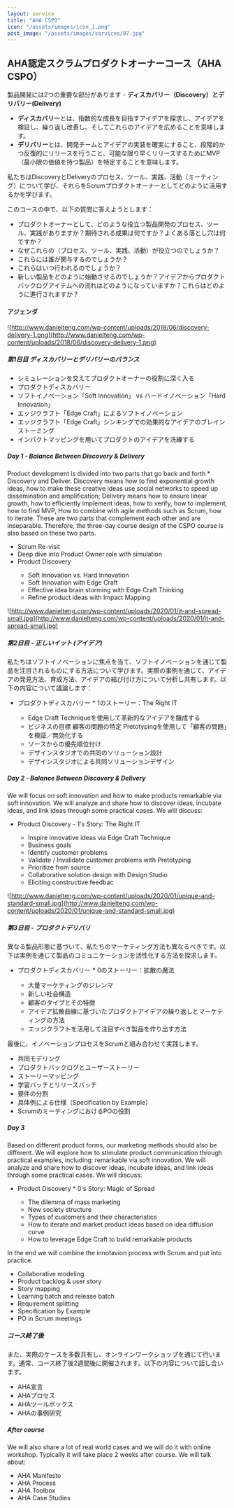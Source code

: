 ```yaml
---
layout: service
title: "AHA CSPO"
icon: "/assets/images/icon_1.png"
post_image: "/assets/images/services/07.jpg"
---
```


<h2>AHA認定スクラムプロダクトオーナーコース（AHA CSPO）</h2>

製品開発には2つの重要な部分があります - **ディスカバリー（Discovery）**と**デリバリー(Delivery)**

* **ディスカバリー**とは、指数的な成長を目指すアイデアを探求し、アイデアを検証し、繰り返し改善し、そしてこれらのアイデアを広めることを意味します。
* **デリバリー**とは、開発チームとアイデアの実装を確実にすること、段階的かつ反復的にリリースを行うこと、可能な限り早くリリースするためにMVP（最小限の価値を持つ製品）を特定することを意味します。 

私たちはDiscoveryとDeliveryのプロセス、ツール、実践、活動（ミーティング）について学び、それらをScrumプロダクトオーナーとしてどのように活用するかを学びます。


このコースの中で、以下の質問に答えようとします：

<ul>
	<li>プロダクトオーナーとして、どのような役立つ製品開発のプロセス、ツール、実践がありますか？期待される成果は何ですか？よくある落とし穴は何ですか？</li>
  <li>なぜこれらの（プロセス、ツール、実践、活動）が役立つのでしょうか？</li>
  <li>これらには誰が関与するのでしょうか？</li>
  <li>これらはいつ行われるのでしょうか？</li>
  <li>新しい製品をどのように始動させるのでしょうか？アイデアからプロダクトバックログアイテムへの流れはどのようになっていますか？これらはどのように進行されますか？</li>
</ul>

#### アジェンダ

![http://www.danielteng.com/wp-content/uploads/2018/06/discovery-delivery-1.png](http://www.danielteng.com/wp-content/uploads/2018/06/discovery-delivery-1.png)

##### 第1日目 ディスカバリーとデリバリーのバランス

<ul>
	<li>シミュレーションを交えてプロダクトオーナーの役割に深く入る</li>
  <li>プロダクトディスカバリー</li>
  <li>ソフトイノベーション「Soft Innovation」 vs ハードイノベーション「Hard Innovation」</li>
  <li>エッジクラフト「Edge Craft」によるソフトイノベーション</li>
  <li>エッジクラフト「Edge Craft」シンキングでの効果的なアイデアのブレインストーミング</li>
  <li>インパクトマッピングを用いてプロダクトのアイデアを洗練する</li>
</ul>

##### Day 1 - Balance Between Discovery & Delivery

Product development is divided into two parts that go back and forth * Discovery and Deliver. Discovery means how to find exponential growth ideas, how to make these creative ideas use social networks to speed up dissemination and amplification; Delivery means how to ensure linear growth, how to efficiently implement ideas, how to verify, how to implement, how to find MVP, How to combine with agile methods such as Scrum, how to iterate. These are two parts that complement each other and are inseparable. Therefore, the three-day course design of the CSPO course is also based on these two parts.

<ul>
	<li>Scrum Re-visit</li>
  <li>Deep dive into Product Owner role with simulation</li>
  <li>Product Discovery</li>
  <ul>
    <li>Soft Innovation vs. Hard Innovation</li>
    <li>Soft Innovation with Edge Craft</li>
    <li>Effective idea brain storming with Edge Craft Thinking</li>
    <li>Refine product ideas with Impact Mapping</li>
  </ul>
</ul>

![http://www.danielteng.com/wp-content/uploads/2020/01/it-and-spread-small.jpg](http://www.danielteng.com/wp-content/uploads/2020/01/it-and-spread-small.jpg)

##### 第2日目 - 正しいイット (アイデア) 

私たちはソフトイノベーションに焦点を当て、ソフトイノベーションを通じて製品を注目されるものにする方法について学びます。実際の事例を通じて、アイデアの発見方法、育成方法、アイデアの結び付け方について分析し共有します。以下の内容について議論します：

<ul>
	<li>プロダクトディスカバリー * 1のストーリー：The Right IT</li>
  <ul>
    <li>Edge Craft Techniqueを使用して革新的なアイデアを醸成する</li>
    <li>ビジネスの目標 顧客の問題の特定 Pretotypingを使用して「顧客の問題」を検証／無効化する</li>
    <li>ソースからの優先順位付け</li>
    <li>デザインスタジオでの共同のソリューション設計</li>
    <li>デザインスタジオによる共同ソリューションデザイン</li>
  </ul>
</ul>

##### Day 2 - Balance Between Discovery & Delivery

We will focus on soft innovation and how to make products remarkable via soft innovation. We will analyze and share how to discover ideas, incubate ideas, and link ideas through some practical cases. We will discuss:

<ul>
	<li>Product Discovery - 1's Story: The Right IT</li>
  <ul>
    <li>Inspire innovative ideas via Edge Craft Technique</li>
    <li>Business goals</li>
    <li>Identify customer problems</li>
    <li>Validate / Invalidate customer problems with Pretotyping</li>
    <li>Prioritize from source</li>
    <li>Collaborative solution design with Design Studio</li>
    <li>Eliciting constructive feedbac</li>
  </ul>
</ul>

![http://www.danielteng.com/wp-content/uploads/2020/01/unique-and-standard-small.jpg](http://www.danielteng.com/wp-content/uploads/2020/01/unique-and-standard-small.jpg)

##### 第3日目 - プロダクトデリバリ

異なる製品形態に基づいて、私たちのマーケティング方法も異なるべきです。以下は実例を通じて製品のコミュニケーションを活性化する方法を探求します。

<ul>
	<li>プロダクトディスカバリー * 0のストーリー：拡散の魔法</li>
  <ul>
    <li>大量マーケティングのジレンマ</li>
    <li>新しい社会構造</li>
    <li>顧客のタイプとその特徴</li>
    <li>アイデア拡散曲線に基づいたプロダクトアイデアの繰り返しとマーケティングの方法</li>
    <li>エッジクラフトを活用して注目すべき製品を作り出す方法</li>
  </ul>
</ul>

最後に、イノベーションプロセスをScrumと組み合わせて実践します。

<ul>
	<li>共同モデリング</li>
  <li>プロダクトバックログとユーザーストーリー</li>
  <li>ストーリーマッピング</li>
  <li>学習バッチとリリースバッチ</li>
  <li>要件の分割</li>
  <li>具体例による仕様（Specification by Example）</li>
  <li>ScrumのミーティングにおけるPOの役割</li>
</ul>

##### Day 3

Based on different product forms, our marketing methods should also be different. We will explore how to stimulate product communication through practical examples, including: remarkable via soft innovation. We will analyze and share how to discover ideas, incubate ideas, and link ideas through some practical cases. We will discuss:

<ul>
	<li>Product Discovery * 0's Story: Magic of Spread</li>
  <ul>
    <li>The dilemma of mass marketing</li>
    <li>New society structure</li>
    <li>Types of customers and their characteristics</li>
    <li>How to iterate and market product ideas based on idea diffusion curve</li>
    <li>How to leverage Edge Craft to build remarkable products</li>
  </ul>
</ul>

In the end we will combine the innotavion process with Scrum and put into practice.

<ul>
	<li>Collaborative modeling</li>
  <li>Product backlog & user story</li>
  <li>Story mapping</li>
  <li>Learning batch and release batch</li>
  <li>Requirement splitting</li>
  <li>Specification by Example</li>
  <li>PO in Scrum meetings</li>
</ul>

##### コース終了後

また、実際のケースを多数共有し、オンラインワークショップを通じて行います。通常、コース終了後2週間後に開催されます。以下の内容について話し合います。

* AHA宣言
* AHAプロセス
* AHAツールボックス
* AHAの事例研究

##### After course

We will also share a lot of real world cases and we will do it with online workshop. Typically it will take place 2 weeks after course. We will talk about:

* AHA Manifesto
* AHA Process
* AHA Toolbox
* AHA Case Studies
